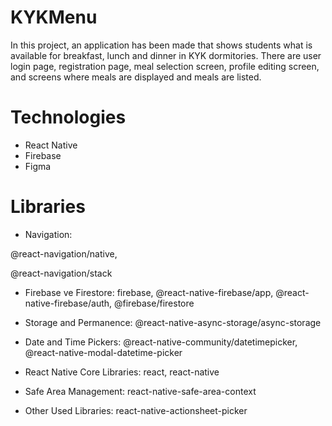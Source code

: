 # KYKMenu
In this project, an application has been made that shows students what is available for breakfast, lunch and dinner in KYK dormitories. There are user login page, registration page, meal selection screen, profile editing screen, and screens where meals are displayed and meals are listed.

# Technologies
- React Native
- Firebase
- Figma

# Libraries
- Navigation:

@react-navigation/native,

@react-navigation/stack

- Firebase ve Firestore:
firebase,
@react-native-firebase/app,
@react-native-firebase/auth,
@firebase/firestore

- Storage and Permanence:
@react-native-async-storage/async-storage

- Date and Time Pickers:
@react-native-community/datetimepicker,
@react-native-modal-datetime-picker

- React Native Core Libraries:
react,
react-native

- Safe Area Management:
react-native-safe-area-context

- Other Used Libraries:
react-native-actionsheet-picker
